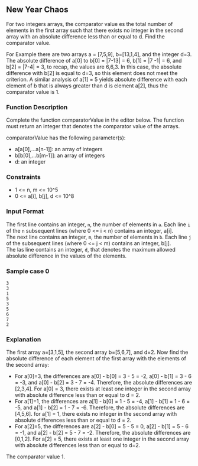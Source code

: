 ## New Year Chaos

For two integers arrays, the comparator value es the total number of elements in the first array such that there exists no integer in the second array with an absolute difference less than or equal to d. Find the comparator value.

For Example there are two arrays a = [7,5,9], b=[13,1,4], and the integer d=3. The absolute difference of a[0] to b[0] = |7-13| = 6, b[1] = |7 -1| = 6, and b[2] = |7-4| = 3, to recap, the values are 6,6,3. In this case, the absolute difference with b[2] is equal to d=3, so this element  does not meet the criterion. A similar analysis of a[1] = 5 yields absolute difference with each element of b that is always greater than d is element a[2], thus the comparator value is 1.

### Function Description

Complete the function comparatorValue in the editor below. The function must return an integer that denotes the comparator value of the arrays.

comparatorValue has the following parameter(s):
- a[a[0],...a[n-1]]: an array of integers 
- b[b[0],...b[m-1]]: an array of integers
- d: an integer

### Constraints
- 1 <= n, m <= 10^5
- 0 <= a[i], b[j], d <= 10^8

### Input Format

The first line contains an integer, ```n```, the number of elements in ```a```.
Each line ```i``` of the ```n``` subsequent lines (where 0 <= i < n) contains an integer, a[i].  
The next line contains an integer, ```m```, the number of elements in ```b```.
Each line ```j``` of the subsequent lines (where 0 <= j < m) contains an integer, b[j].  
The las line contains an integer, ```d```, that denotes the maximum allowed absolute difference in the values of the elements.

### Sample case 0
```
3
3
1
5
3
5
6
7
2
```
### Explanation
The first array a=[3,1,5], the second array b=[5,6,7], and d=2. Now find the absolute difference of each element of the first array with the elements of the second array:
- For a[0]=3, the differences are a[0] - b[0] = 3 - 5 = -2, a[0] - b[1] = 3 - 6 = -3, and a[0] - b[2] = 3 - 7 = -4. Therefore, the absolute differences are [2,3,4]. For a[0] = 3, there exists at least one integer in the second array with absolute difference less than or equal to d = 2.
- For a[1]=1, the differences are a[1] - b[0] = 1 - 5 = -4, a[1] - b[1] = 1 - 6 = -5, and a[1] - b[2] = 1 - 7 = -6. Therefore, the absolute differences are [4,5,6]. for a[1] = 1, there exists no integer in the second array with absolute differences less than or equal to d = 2.
- For a[2]=5, the differences are a[2] - b[0] = 5 - 5 = 0, a[2] - b[1] = 5 - 6 = -1, and a[2] - b[2] = 5 - 7 = -2. Therefore, the absolute differences are [0,1,2]. For a[2] = 5, there exists at least one integer in the second array with absolute differences less than or equal to d=2.

The comparator value 1.